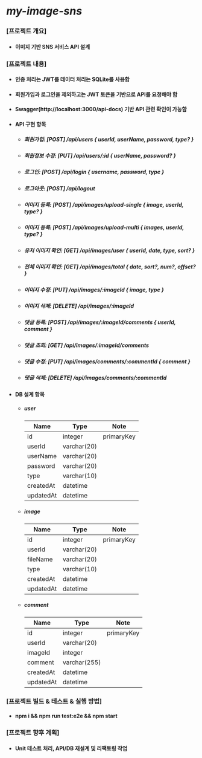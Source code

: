 # _my-image-sns_

### [프로젝트 개요]

- #### 이미지 기반 SNS 서비스 API 설계

### [프로젝트 내용]

  - #### 인증 처리는 JWT를 데이터 처리는 SQLite를 사용함
  - #### 회원가입과 로그인을 제외하고는 JWT 토큰을 기반으로 API를 요청해야 함
  - #### Swagger(http://localhost:3000/api-docs) 기반 API 관련 확인이 가능함

- #### API 구현 항목
  - ##### 회원가입: [POST] /api/users { userId, userName, password, type? }
  - ##### 회원정보 수정: [PUT] /api/users/:id { userName, password? }
  - ##### 로그인: [POST] /api/login { username, password, type }
  - ##### 로그아웃: [POST] /api/logout
  - ##### 이미지 등록: [POST] /api/images/upload-single { image, userId, type? }
  - ##### 이미지 등록: [POST] /api/images/upload-multi { images, userId, type? }
  - ##### 유저 이미지 확인: [GET] /api/images/user { userId, date, type, sort? }
  - ##### 전체 이미지 확인: [GET] /api/images/total { date, sort?, num?, offset? }
  - ##### 이미지 수정: [PUT] /api/images/:imageId { image, type }
  - ##### 이미지 삭제: [DELETE] /api/images/:imageId
  - ##### 댓글 등록: [POST] /api/images/:imageId/comments { userId, comment }
  - ##### 댓글 조회: [GET] /api/images/:imageId/comments
  - ##### 댓글 수정: [PUT] /api/images/comments/:commentId { comment }
  - ##### 댓글 삭제: [DELETE] /api/images/comments/:commentId

  
- #### DB 설계 항목
  - ##### user
    | Name      | Type        | Note       |
    |-----------|-------------|------------|
    | id        | integer     | primaryKey |
    | userId    | varchar(20) |            |
    | userName  | varchar(20) |            |
    | password  | varchar(20) |            |
    | type      | varchar(10) |            |
    | createdAt | datetime    |            |
    | updatedAt | datetime    |            |

  - ##### image
    | Name      | Type        | Note       |
    |-----------|-------------|------------|
    | id        | integer     | primaryKey |
    | userId    | varchar(20) |            |
    | fileName  | varchar(20) |            |
    | type      | varchar(10) |            |
    | createdAt | datetime    |            |
    | updatedAt | datetime    |            |

  - ##### comment
    | Name      | Type         | Note       |
    |-----------|--------------|------------|
    | id        | integer      | primaryKey |
    | userId    | varchar(20)  |            |
    | imageId   | integer      |            |
    | comment   | varchar(255) |            |
    | createdAt | datetime     |            |
    | updatedAt | datetime     |            |

### [프로젝트 빌드 & 테스트 & 실행 방법]

- #### npm i && npm run test:e2e && npm start

### [프로젝트 향후 계획]

- #### Unit 테스트 처리, API/DB 재설계 및 리팩토링 작업
